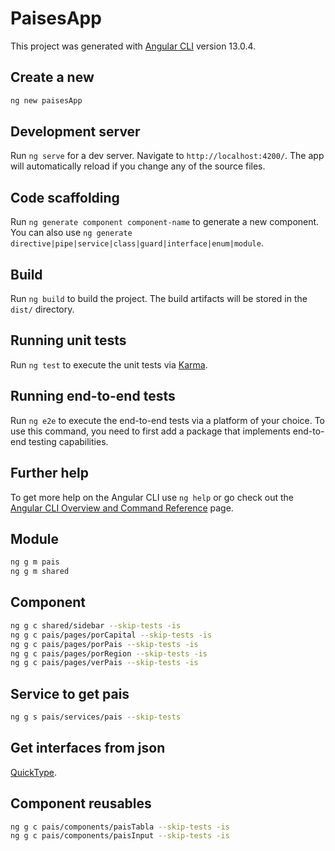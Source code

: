 # PaisesApp

This project was generated with [Angular CLI](https://github.com/angular/angular-cli) version 13.0.4.

## Create a new

```sh
ng new paisesApp
```

## Development server

Run `ng serve` for a dev server. Navigate to `http://localhost:4200/`. The app will automatically reload if you change any of the source files.

## Code scaffolding

Run `ng generate component component-name` to generate a new component. You can also use `ng generate directive|pipe|service|class|guard|interface|enum|module`.

## Build

Run `ng build` to build the project. The build artifacts will be stored in the `dist/` directory.

## Running unit tests

Run `ng test` to execute the unit tests via [Karma](https://karma-runner.github.io).

## Running end-to-end tests

Run `ng e2e` to execute the end-to-end tests via a platform of your choice. To use this command, you need to first add a package that implements end-to-end testing capabilities.

## Further help

To get more help on the Angular CLI use `ng help` or go check out the [Angular CLI Overview and Command Reference](https://angular.io/cli) page.

## Module

```sh
ng g m pais
ng g m shared
```

## Component

```sh
ng g c shared/sidebar --skip-tests -is
ng g c pais/pages/porCapital --skip-tests -is
ng g c pais/pages/porPais --skip-tests -is
ng g c pais/pages/porRegion --skip-tests -is
ng g c pais/pages/verPais --skip-tests -is
```

## Service to get pais

```sh
ng g s pais/services/pais --skip-tests
```

## Get interfaces from json

[QuickType](https://app.quicktype.io/ "json or anything to get anything").

## Component reusables

```sh
ng g c pais/components/paisTabla --skip-tests -is
ng g c pais/components/paisInput --skip-tests -is
```
